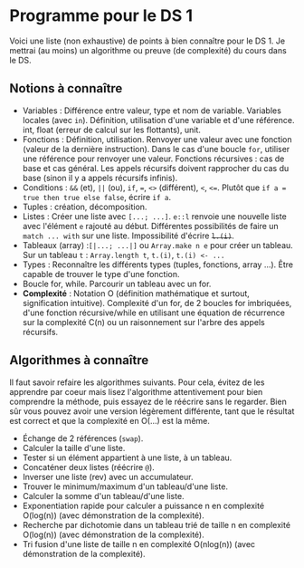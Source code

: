 # Programme pour le DS 1

Voici une liste (non exhaustive) de points à bien connaître pour le DS 1. Je mettrai (au moins) un algorithme ou preuve (de complexité) du cours dans le DS.  

## Notions à connaître

- Variables : Différence entre valeur, type et nom de variable. Variables locales (avec `in`). Définition, utilisation d'une variable et d'une référence. int, float (erreur de calcul sur les flottants), unit. 
- Fonctions : Définition, utilisation. Renvoyer une valeur avec une fonction (valeur de la dernière instruction). Dans le cas d'une boucle `for`, utiliser une référence pour renvoyer une valeur. Fonctions récursives : cas de base et cas général. Les appels récursifs doivent rapprocher du cas du base (sinon il y a appels récursifs infinis).
- Conditions : `&&` (et), `||` (ou), `if`, `=`, `<>` (différent), `<`, `<=`. Plutôt que `if a = true then true else false`, écrire `if a`.
- Tuples : création, décomposition.
- Listes : Créer une liste avec `[...; ...]`. `e::l` renvoie une nouvelle liste avec l'élément `e` rajouté au début. Différentes possibilités de faire un `match ... with` sur une liste. Impossibilité d'écrire ~~`l.(i)`~~.  
- Tableaux (array) :`[|...; ...|]` ou `Array.make n e` pour créer un tableau. Sur un tableau `t` : `Array.length t`, `t.(i)`, `t.(i) <- ...`
- Types : Reconnaître les différents types (tuples, fonctions, array ...). Être capable de trouver le type d'une fonction.
- Boucle for, while. Parcourir un tableau avec un for.
- **Complexité** : Notation O (définition mathématique et surtout, signification intuitive). Complexité d'un for, de 2 boucles for imbriquées, d'une fonction récursive/while en utilisant une équation de récurrence sur la complexité C(n) ou un raisonnement sur l'arbre des appels récursifs. 

## Algorithmes à connaître

Il faut savoir refaire les algorithmes suivants. Pour cela, évitez de les apprendre par coeur mais lisez l'algorithme attentivement pour bien comprendre la méthode, puis essayez de le réécrire sans le regarder. Bien sûr vous pouvez avoir une version légèrement différente, tant que le résultat est correct et que la complexité en O(...) est la même.

- Échange de 2 références (`swap`).
- Calculer la taille d'une liste.
- Tester si un élément appartient à une liste, à un tableau.
- Concaténer deux listes (réécrire `@`).
- Inverser une liste (rev) avec un accumulateur.
- Trouver le minimum/maximum d'un tableau/d'une liste.
- Calculer la somme d'un tableau/d'une liste.
- Exponentiation rapide pour calculer a puissance n en complexité O(log(n)) (avec démonstration de la complexité).
- Recherche par dichotomie dans un tableau trié de taille n en complexité O(log(n)) (avec démonstration de la complexité).
- Tri fusion d'une liste de taille n en complexité O(nlog(n)) (avec démonstration de la complexité).
